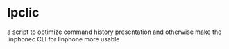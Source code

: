 # lpclic
a script to optimize command history presentation and otherwise make the linphonec CLI for linphone more usable
